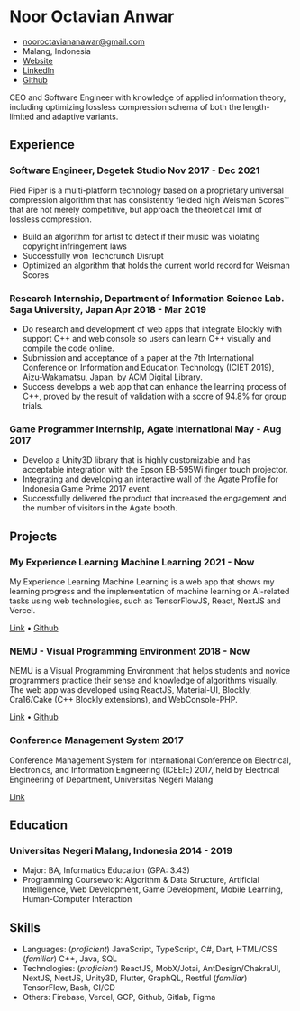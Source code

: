 <!-- The (first) h1 will be used as the <title> of the HTML page -->
# Noor Octavian Anwar

<!-- The unordered list immediately after the h1 will be formatted on a single
line. It is intended to be used for contact details -->
- <nooroctaviananawar@gmail.com>
- Malang, Indonesia
- [Website](https://alvin.vercel.app)
- [LinkedIn](https://www.linkedin.com/in/noor-octavian-anwar-alvin)
- [Github](https://github.com/arrokh)

<!-- The paragraph after the h1 and ul and before the first h2 is optional. It
is intended to be used for a short summary. -->
CEO and Software Engineer with knowledge of applied information theory,
including optimizing lossless compression schema of both the length-limited and
adaptive variants.

## Experience

<!-- You have to wrap the "left" and "right" half of these headings in spans by
hand -->
### <span>Software Engineer, Degetek Studio</span> <span>Nov 2017 - Dec 2021</span>

Pied Piper is a multi-platform technology based on a proprietary universal
compression algorithm that has consistently fielded high Weisman Scores™ that
are not merely competitive, but approach the theoretical limit of lossless
compression.

 - Build an algorithm for artist to detect if their music was violating
   copyright infringement laws
 - Successfully won Techcrunch Disrupt
 - Optimized an algorithm that holds the current world record for Weisman Scores

### <span>Research Internship, Department of Information Science Lab.<br/>Saga University, Japan</span> <span>Apr 2018 - Mar 2019</span>

- Do research and development of web apps that integrate Blockly with support C++ and web console so users can learn C++ visually and compile the code online. 
- Submission and acceptance of a paper at the 7th International Conference on Information and Education Technology (ICIET 2019), Aizu-Wakamatsu, Japan, by ACM Digital Library.
- Success develops a web app that can enhance the learning process of C++, proved by the result of validation with a score of 94.8% for group trials. 

### <span>Game Programmer Internship, Agate International</span> <span>May - Aug 2017</span>

- Develop a Unity3D library that is highly customizable and has acceptable integration with the Epson EB-595Wi finger touch projector. 
- Integrating and developing an interactive wall of the Agate Profile for Indonesia Game Prime 2017 event.
- Successfully delivered the product that increased the engagement and the number of visitors in the Agate booth.

## Projects

### <span>My Experience Learning Machine Learning</span> <span>2021 - Now</span>

My Experience Learning Machine Learning is a web app that shows my learning progress and the implementation of machine learning or AI-related tasks using web technologies, such as TensorFlowJS, React, NextJS and Vercel.

[Link](https://my-experience-learning-machine-learning.vercel.app) • [Github](https://github.com/arrokh/arrokh-mplml)

### <span>NEMU - Visual Programming Environment</span> <span>2018 - Now</span>

NEMU is a Visual Programming Environment that helps students and novice programmers practice their sense and knowledge of algorithms visually. The web app was developed using ReactJS, Material-UI, Blockly, Cra16/Cake (C++ Blockly extensions), and WebConsole-PHP.

[Link](http://nemu-vpe.herokuapp.com) • [Github](https://github.com/arrokh/nemu)

### <span>Conference Management System</span> <span>2017</span>

Conference Management System for International Conference on Electrical, Electronics, and Information Engineering (ICEEIE) 2017, held by Electrical Engineering of Department, Universitas Negeri Malang

[Link](http://elektro.um.ac.id/iceeie/2017)

## Education

### <span>Universitas Negeri Malang, Indonesia</span> <span>2014 - 2019</span>

  - Major: BA, Informatics Education (GPA: 3.43)
  - Programming Coursework: Algorithm & Data Structure, Artificial Intelligence, Web Development, Game Development, Mobile Learning, Human-Computer Interaction

## Skills

 - Languages: (*proficient*) JavaScript, TypeScript, C#, Dart, HTML/CSS (*familiar*) C++, Java, SQL
 - Technologies: (*proficient*) ReactJS, MobX/Jotai, AntDesign/ChakraUI, NextJS, NestJS, Unity3D, Flutter, GraphQL, Restful (*familiar*) TensorFlow, Bash, CI/CD
 - Others: Firebase, Vercel, GCP, Github, Gitlab, Figma
